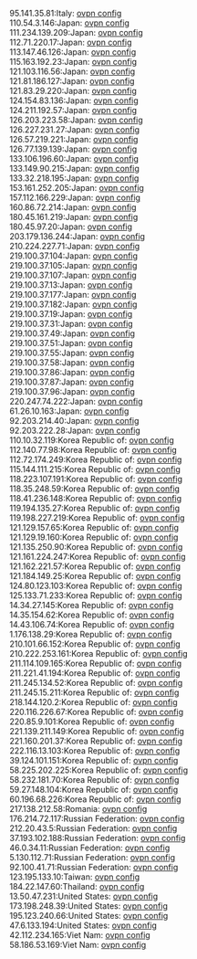 95.141.35.81:Italy: [ovpn config](vpn/95_141_35_81.ovpn)  
110.54.3.146:Japan: [ovpn config](vpn/110_54_3_146.ovpn)  
111.234.139.209:Japan: [ovpn config](vpn/111_234_139_209.ovpn)  
112.71.220.17:Japan: [ovpn config](vpn/112_71_220_17.ovpn)  
113.147.46.126:Japan: [ovpn config](vpn/113_147_46_126.ovpn)  
115.163.192.23:Japan: [ovpn config](vpn/115_163_192_23.ovpn)  
121.103.116.56:Japan: [ovpn config](vpn/121_103_116_56.ovpn)  
121.81.186.127:Japan: [ovpn config](vpn/121_81_186_127.ovpn)  
121.83.29.220:Japan: [ovpn config](vpn/121_83_29_220.ovpn)  
124.154.83.136:Japan: [ovpn config](vpn/124_154_83_136.ovpn)  
124.211.192.57:Japan: [ovpn config](vpn/124_211_192_57.ovpn)  
126.203.223.58:Japan: [ovpn config](vpn/126_203_223_58.ovpn)  
126.227.231.27:Japan: [ovpn config](vpn/126_227_231_27.ovpn)  
126.57.219.221:Japan: [ovpn config](vpn/126_57_219_221.ovpn)  
126.77.139.139:Japan: [ovpn config](vpn/126_77_139_139.ovpn)  
133.106.196.60:Japan: [ovpn config](vpn/133_106_196_60.ovpn)  
133.149.90.215:Japan: [ovpn config](vpn/133_149_90_215.ovpn)  
133.32.218.195:Japan: [ovpn config](vpn/133_32_218_195.ovpn)  
153.161.252.205:Japan: [ovpn config](vpn/153_161_252_205.ovpn)  
157.112.166.229:Japan: [ovpn config](vpn/157_112_166_229.ovpn)  
160.86.72.214:Japan: [ovpn config](vpn/160_86_72_214.ovpn)  
180.45.161.219:Japan: [ovpn config](vpn/180_45_161_219.ovpn)  
180.45.97.20:Japan: [ovpn config](vpn/180_45_97_20.ovpn)  
203.179.136.244:Japan: [ovpn config](vpn/203_179_136_244.ovpn)  
210.224.227.71:Japan: [ovpn config](vpn/210_224_227_71.ovpn)  
219.100.37.104:Japan: [ovpn config](vpn/219_100_37_104.ovpn)  
219.100.37.105:Japan: [ovpn config](vpn/219_100_37_105.ovpn)  
219.100.37.107:Japan: [ovpn config](vpn/219_100_37_107.ovpn)  
219.100.37.13:Japan: [ovpn config](vpn/219_100_37_13.ovpn)  
219.100.37.177:Japan: [ovpn config](vpn/219_100_37_177.ovpn)  
219.100.37.182:Japan: [ovpn config](vpn/219_100_37_182.ovpn)  
219.100.37.19:Japan: [ovpn config](vpn/219_100_37_19.ovpn)  
219.100.37.31:Japan: [ovpn config](vpn/219_100_37_31.ovpn)  
219.100.37.49:Japan: [ovpn config](vpn/219_100_37_49.ovpn)  
219.100.37.51:Japan: [ovpn config](vpn/219_100_37_51.ovpn)  
219.100.37.55:Japan: [ovpn config](vpn/219_100_37_55.ovpn)  
219.100.37.58:Japan: [ovpn config](vpn/219_100_37_58.ovpn)  
219.100.37.86:Japan: [ovpn config](vpn/219_100_37_86.ovpn)  
219.100.37.87:Japan: [ovpn config](vpn/219_100_37_87.ovpn)  
219.100.37.96:Japan: [ovpn config](vpn/219_100_37_96.ovpn)  
220.247.74.222:Japan: [ovpn config](vpn/220_247_74_222.ovpn)  
61.26.10.163:Japan: [ovpn config](vpn/61_26_10_163.ovpn)  
92.203.214.40:Japan: [ovpn config](vpn/92_203_214_40.ovpn)  
92.203.222.28:Japan: [ovpn config](vpn/92_203_222_28.ovpn)  
110.10.32.119:Korea Republic of: [ovpn config](vpn/110_10_32_119.ovpn)  
112.140.77.98:Korea Republic of: [ovpn config](vpn/112_140_77_98.ovpn)  
112.72.174.249:Korea Republic of: [ovpn config](vpn/112_72_174_249.ovpn)  
115.144.111.215:Korea Republic of: [ovpn config](vpn/115_144_111_215.ovpn)  
118.223.107.191:Korea Republic of: [ovpn config](vpn/118_223_107_191.ovpn)  
118.35.248.59:Korea Republic of: [ovpn config](vpn/118_35_248_59.ovpn)  
118.41.236.148:Korea Republic of: [ovpn config](vpn/118_41_236_148.ovpn)  
119.194.135.27:Korea Republic of: [ovpn config](vpn/119_194_135_27.ovpn)  
119.198.227.219:Korea Republic of: [ovpn config](vpn/119_198_227_219.ovpn)  
121.129.157.65:Korea Republic of: [ovpn config](vpn/121_129_157_65.ovpn)  
121.129.19.160:Korea Republic of: [ovpn config](vpn/121_129_19_160.ovpn)  
121.135.250.90:Korea Republic of: [ovpn config](vpn/121_135_250_90.ovpn)  
121.161.224.247:Korea Republic of: [ovpn config](vpn/121_161_224_247.ovpn)  
121.162.221.57:Korea Republic of: [ovpn config](vpn/121_162_221_57.ovpn)  
121.184.149.25:Korea Republic of: [ovpn config](vpn/121_184_149_25.ovpn)  
124.80.123.103:Korea Republic of: [ovpn config](vpn/124_80_123_103.ovpn)  
125.133.71.233:Korea Republic of: [ovpn config](vpn/125_133_71_233.ovpn)  
14.34.27.145:Korea Republic of: [ovpn config](vpn/14_34_27_145.ovpn)  
14.35.154.62:Korea Republic of: [ovpn config](vpn/14_35_154_62.ovpn)  
14.43.106.74:Korea Republic of: [ovpn config](vpn/14_43_106_74.ovpn)  
1.176.138.29:Korea Republic of: [ovpn config](vpn/1_176_138_29.ovpn)  
210.101.66.152:Korea Republic of: [ovpn config](vpn/210_101_66_152.ovpn)  
210.222.253.161:Korea Republic of: [ovpn config](vpn/210_222_253_161.ovpn)  
211.114.109.165:Korea Republic of: [ovpn config](vpn/211_114_109_165.ovpn)  
211.221.41.194:Korea Republic of: [ovpn config](vpn/211_221_41_194.ovpn)  
211.245.134.52:Korea Republic of: [ovpn config](vpn/211_245_134_52.ovpn)  
211.245.15.211:Korea Republic of: [ovpn config](vpn/211_245_15_211.ovpn)  
218.144.120.2:Korea Republic of: [ovpn config](vpn/218_144_120_2.ovpn)  
220.116.226.67:Korea Republic of: [ovpn config](vpn/220_116_226_67.ovpn)  
220.85.9.101:Korea Republic of: [ovpn config](vpn/220_85_9_101.ovpn)  
221.139.211.149:Korea Republic of: [ovpn config](vpn/221_139_211_149.ovpn)  
221.160.201.37:Korea Republic of: [ovpn config](vpn/221_160_201_37.ovpn)  
222.116.13.103:Korea Republic of: [ovpn config](vpn/222_116_13_103.ovpn)  
39.124.101.151:Korea Republic of: [ovpn config](vpn/39_124_101_151.ovpn)  
58.225.202.225:Korea Republic of: [ovpn config](vpn/58_225_202_225.ovpn)  
58.232.181.70:Korea Republic of: [ovpn config](vpn/58_232_181_70.ovpn)  
59.27.148.104:Korea Republic of: [ovpn config](vpn/59_27_148_104.ovpn)  
60.196.68.226:Korea Republic of: [ovpn config](vpn/60_196_68_226.ovpn)  
217.138.212.58:Romania: [ovpn config](vpn/217_138_212_58.ovpn)  
176.214.72.117:Russian Federation: [ovpn config](vpn/176_214_72_117.ovpn)  
212.20.43.5:Russian Federation: [ovpn config](vpn/212_20_43_5.ovpn)  
37.193.102.188:Russian Federation: [ovpn config](vpn/37_193_102_188.ovpn)  
46.0.34.11:Russian Federation: [ovpn config](vpn/46_0_34_11.ovpn)  
5.130.112.71:Russian Federation: [ovpn config](vpn/5_130_112_71.ovpn)  
92.100.41.71:Russian Federation: [ovpn config](vpn/92_100_41_71.ovpn)  
123.195.133.10:Taiwan: [ovpn config](vpn/123_195_133_10.ovpn)  
184.22.147.60:Thailand: [ovpn config](vpn/184_22_147_60.ovpn)  
13.50.47.231:United States: [ovpn config](vpn/13_50_47_231.ovpn)  
173.198.248.39:United States: [ovpn config](vpn/173_198_248_39.ovpn)  
195.123.240.66:United States: [ovpn config](vpn/195_123_240_66.ovpn)  
47.6.133.194:United States: [ovpn config](vpn/47_6_133_194.ovpn)  
42.112.234.165:Viet Nam: [ovpn config](vpn/42_112_234_165.ovpn)  
58.186.53.169:Viet Nam: [ovpn config](vpn/58_186_53_169.ovpn)  
